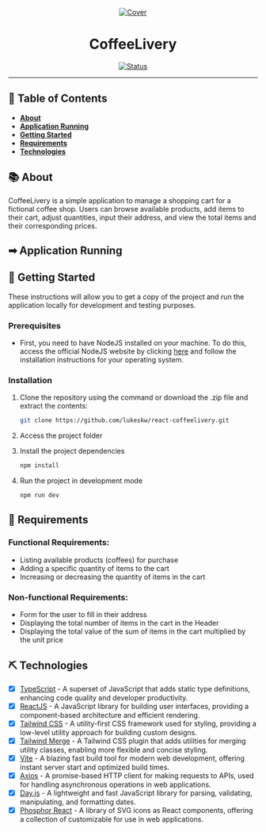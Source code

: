 <p align="center">
  <a href="" rel="noopener">
 <img src=".github/cover.png" alt="Cover"></a>
</p>
<h1 align="center">CoffeeLivery</h1>

<div align="center">

[![Status](https://img.shields.io/badge/status-active-success.svg)]() <br>

</div>

---

## 📝 Table of Contents <a name = "en"></a>

- **[About](#about_en)**
- **[Application Running](#application_running)**
- **[Getting Started](#getting_started_en)**
- **[Requirements](#requirements)**
- **[Technologies](#built_using_en)**

## 📚 About <a name = "about_en"></a>

CoffeeLivery is a simple application to manage a shopping cart for a fictional coffee shop. Users can browse available products, add items to their cart, adjust quantities, input their address, and view the total items and their corresponding prices.

## ➡ Application Running <a name = "application_running"></a>

<p align="center">

</p>

## 🏁 Getting Started <a name = "getting_started_en"></a>

These instructions will allow you to get a copy of the project and run the application locally for development and testing purposes.

### Prerequisites

- First, you need to have NodeJS installed on your machine. To do this, access the official NodeJS website by clicking [here](https://nodejs.org/) and follow the installation instructions for your operating system.<br />

### Installation

1. Clone the repository using the command or download the .zip file and extract the contents:

   ```sh
   git clone https://github.com/lukeskw/react-coffeelivery.git
   ```

2. Access the project folder

3. Install the project dependencies

   ```sh
   npm install
   ```

4. Run the project in development mode

   ```sh
   npm run dev
   ```

## 🔧 Requirements <a name = "requirements"></a>

### Functional Requirements:

- Listing available products (coffees) for purchase
- Adding a specific quantity of items to the cart
- Increasing or decreasing the quantity of items in the cart

### Non-functional Requirements:

- Form for the user to fill in their address
- Displaying the total number of items in the cart in the Header
- Displaying the total value of the sum of items in the cart multiplied by the unit price

## ⛏️ Technologies <a name = "built_using_en"></a>

- [x] [TypeScript](https://www.typescriptlang.org/) - A superset of JavaScript that adds static type definitions, enhancing code quality and developer productivity.
- [x] [ReactJS](https://reactjs.org/) - A JavaScript library for building user interfaces, providing a component-based architecture and efficient rendering.
- [x] [Tailwind CSS](https://tailwindcss.com/) - A utility-first CSS framework used for styling, providing a low-level utility approach for building custom designs.
- [x] [Tailwind Merge](https://github.com/tailwindlabs/tailwindcss-merge) - A Tailwind CSS plugin that adds utilities for merging utility classes, enabling more flexible and concise styling.
- [x] [Vite](https://vitejs.dev/) - A blazing fast build tool for modern web development, offering instant server start and optimized build times.
- [x] [Axios](https://axios-http.com/) - A promise-based HTTP client for making requests to APIs, used for handling asynchronous operations in web applications.
- [x] [Day.js](https://day.js.org/) - A lightweight and fast JavaScript library for parsing, validating, manipulating, and formatting dates.
- [x] [Phosphor React](https://phosphoricons.com) - A library of SVG icons as React components, offering a collection of customizable for use in web applications.
